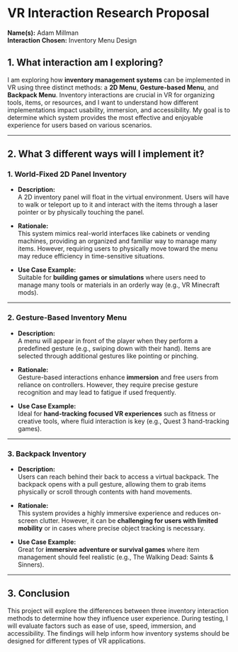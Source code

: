 # **VR Interaction Research Proposal**  
**Name(s):** Adam Millman  
**Interaction Chosen:** Inventory Menu Design  

## 1. What interaction am I exploring?  
I am exploring how **inventory management systems** can be implemented in VR using three distinct methods: a **2D Menu**, **Gesture-based Menu**, and **Backpack Menu**. Inventory interactions are crucial in VR for organizing tools, items, or resources, and I want to understand how different implementations impact usability, immersion, and accessibility. My goal is to determine which system provides the most effective and enjoyable experience for users based on various scenarios.

---

## 2. What 3 different ways will I implement it?

### 1. **World-Fixed 2D Panel Inventory**  
- **Description:**  
  A 2D inventory panel will float in the virtual environment. Users will have to walk or teleport up to it and interact with the items through a laser pointer or by physically touching the panel.

- **Rationale:**  
  This system mimics real-world interfaces like cabinets or vending machines, providing an organized and familiar way to manage many items. However, requiring users to physically move toward the menu may reduce efficiency in time-sensitive situations.

- **Use Case Example:**  
  Suitable for **building games or simulations** where users need to manage many tools or materials in an orderly way (e.g., VR Minecraft mods).

---

### 2. **Gesture-Based Inventory Menu**  
- **Description:**  
  A menu will appear in front of the player when they perform a predefined gesture (e.g., swiping down with their hand). Items are selected through additional gestures like pointing or pinching.

- **Rationale:**  
  Gesture-based interactions enhance **immersion** and free users from reliance on controllers. However, they require precise gesture recognition and may lead to fatigue if used frequently.

- **Use Case Example:**  
  Ideal for **hand-tracking focused VR experiences** such as fitness or creative tools, where fluid interaction is key (e.g., Quest 3 hand-tracking games).

---

### 3. **Backpack Inventory**  
- **Description:**  
  Users can reach behind their back to access a virtual backpack. The backpack opens with a pull gesture, allowing them to grab items physically or scroll through contents with hand movements.

- **Rationale:**  
  This system provides a highly immersive experience and reduces on-screen clutter. However, it can be **challenging for users with limited mobility** or in cases where precise object tracking is necessary.

- **Use Case Example:**  
  Great for **immersive adventure or survival games** where item management should feel realistic (e.g., The Walking Dead: Saints & Sinners).

---

## 3. Conclusion  
This project will explore the differences between three inventory interaction methods to determine how they influence user experience. During testing, I will evaluate factors such as ease of use, speed, immersion, and accessibility. The findings will help inform how inventory systems should be designed for different types of VR applications.

